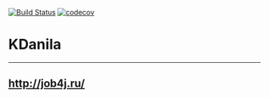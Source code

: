 [![Build Status](https://travis-ci.org/KDanila/KDanila.svg?branch=master)](https://travis-ci.org/KDanila/KDanila)
[![codecov](https://codecov.io/gh/KDanila/KDanila/branch/master/graph/badge.svg)](https://codecov.io/gh/KDanila/KDanila)

# KDanila
--------------------------------------------------------
http://job4j.ru/
--------------------------------------------------------
